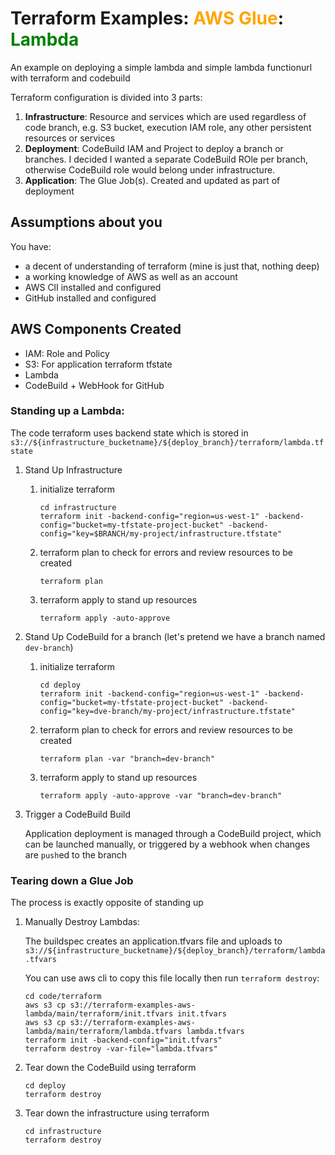 # Terraform Examples: <span style="color: orange">AWS Glue</span>: <span style="color: green">Lambda<span/>

An example on deploying a simple lambda and simple lambda functionurl with terraform and codebuild

Terraform configuration is divided into 3 parts:
1. **Infrastructure**: Resource and services which are used regardless of code branch, e.g. S3 bucket, execution IAM role, any other persistent resources or services
2. **Deployment**: CodeBuild IAM and Project to deploy a branch or branches. I decided I wanted a separate CodeBuild ROle per branch, otherwise CodeBuild role would belong under infrastructure.
3. **Application**: The Glue Job(s). Created and updated as part of deployment

## Assumptions about you

You have:
* a decent of understanding of terraform (mine is just that, nothing deep) 
* a working knowledge of AWS as well as an account
* AWS ClI installed and configured
* GitHub installed and configured

## AWS Components Created

* IAM: Role and Policy
* S3: For application terraform tfstate
* Lambda
* CodeBuild + WebHook for GitHub

### Standing up a Lambda:

The code terraform uses backend state which is stored in `s3://${infrastructure_bucketname}/${deploy_branch}/terraform/lambda.tfstate`

1. Stand Up Infrastructure
    1. initialize terraform
       ```shell
       cd infrastructure
       terraform init -backend-config="region=us-west-1" -backend-config="bucket=my-tfstate-project-bucket" -backend-config="key=$BRANCH/my-project/infrastructure.tfstate"
       ```
    2. terraform plan to check for errors and review resources to be created
       ```shell
       terraform plan
       ``` 
    3. terraform apply to stand up resources
       ```shell
       terraform apply -auto-approve
       ```
2. Stand Up CodeBuild for a branch (let's pretend we have a branch named `dev-branch`)
    1. initialize terraform
       ```shell
       cd deploy
       terraform init -backend-config="region=us-west-1" -backend-config="bucket=my-tfstate-project-bucket" -backend-config="key=dve-branch/my-project/infrastructure.tfstate"
       ```
    2. terraform plan to check for errors and review resources to be created
       ```shell
       terraform plan -var "branch=dev-branch"
       ```
    3. terraform apply to stand up resources
       ```shell
       terraform apply -auto-approve -var "branch=dev-branch"
       ```
3. Trigger a CodeBuild Build

    Application deployment is managed through a CodeBuild project, which can be launched manually, or triggered by a webhook when changes are `push`ed to the branch

### Tearing down a Glue Job

The process is exactly opposite of standing up

1. Manually Destroy Lambdas:

    The buildspec creates an application.tfvars file and uploads to `s3://${infrastructure_bucketname}/${deploy_branch}/terraform/lambda.tfvars`

    You can use aws cli to copy this file locally then run `terraform destroy`:
    ```shell
    cd code/terraform
    aws s3 cp s3://terraform-examples-aws-lambda/main/terraform/init.tfvars init.tfvars  
    aws s3 cp s3://terraform-examples-aws-lambda/main/terraform/lambda.tfvars lambda.tfvars
    terraform init -backend-config="init.tfvars" 
    terraform destroy -var-file="lambda.tfvars"
    ```

2. Tear down the CodeBuild using terraform

    ```shell
    cd deploy
    terraform destroy
    ```

3. Tear down the infrastructure using terraform

    ```shell
    cd infrastructure
    terraform destroy
    ```